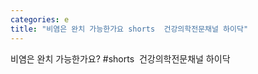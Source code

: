 ```yaml
---
categories: e
title: "비염은 완치 가능한가요 shorts  건강의학전문채널 하이닥"
---
```

비염은 완치 가능한가요? #shorts&nbsp;&nbsp;건강의학전문채널 하이닥